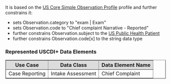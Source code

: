 It is based on the [US Core Simple Observation Profile]({{site.data.fhir.ver.hl7fhiruscore}}/StructureDefinition-us-core-simple-observation.html) profile and further constrains it:
* sets Observation.category to "exam | Exam"
* sets Observation.code to "Chief complaint Narrative - Reported"
* further constrains Observation.subject to the [US Public Health Patient](StructureDefinition-us-ph-patient.html)
* further constrains Observation.code\[x\] to the string data type

### Represented USCDI+ Data Elements

<table border="1">
    <thead>
        <tr style="background-color:#DCDCDC">
            <th style="text-align: center; vertical-align: middle;">Use Case</th>
            <th style="text-align: center; vertical-align: middle;">Data Class</th>
            <th style="text-align: center; vertical-align: middle;">Data Element Name</th>
        </tr>
    </thead>
    <tbody>
        <tr>
            <td>Case Reporting</td>
            <td>Intake Assessment</td>
            <td>Chief Complaint</td>
        </tr>
    </tbody>
</table>